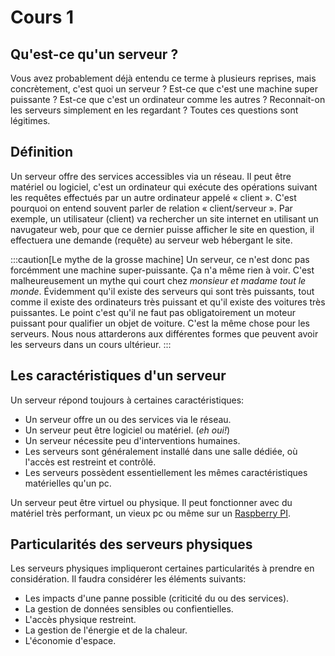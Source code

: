 # Cours 1 

## Qu'est-ce qu'un serveur ?

Vous avez probablement déjà entendu ce terme à plusieurs reprises, mais concrètement, c'est quoi un serveur ? Est-ce que c'est une machine super puissante ? Est-ce que c'est un ordinateur comme les autres ? Reconnait-on les serveurs simplement en les regardant ? Toutes ces questions sont légitimes.

## Définition

Un serveur offre des services accessibles via un réseau. Il peut être matériel ou logiciel, c'est un ordinateur qui exécute des opérations suivant les requêtes effectués par un autre ordinateur appelé « client ». C'est pourquoi on entend souvent parler de relation « client/serveur ». Par exemple, un utilisateur (client) va rechercher un site internet en utilisant un navugateur web, pour que ce dernier puisse afficher le site en question, il effectuera une demande (requête) au serveur web hébergant le site.

:::caution[Le mythe de la grosse machine]
Un serveur, ce n'est donc pas forcémment une machine super-puissante. Ça n'a même rien à voir. C'est malheureusement un mythe qui court chez *monsieur et madame tout le monde*. Évidemment qu'il existe des serveurs qui sont très puissants, tout comme il existe des ordinateurs très puissant et qu'il existe des voitures très puissantes. Le point c'est qu'il ne faut pas obligatoirement un moteur puissant pour qualifier un objet de voiture. C'est la même chose pour les serveurs. Nous nous attarderons aux différentes formes que peuvent avoir les serveurs dans un cours ultérieur.
:::

## Les caractéristiques d'un serveur

Un serveur répond toujours à certaines caractéristiques:

- Un serveur offre un ou des services via le réseau.
- Un serveur peut être logiciel ou matériel. (*eh oui!*)
- Un serveur nécessite peu d'interventions humaines.
- Les serveurs sont généralement installé dans une salle dédiée, où l'accès est restreint et contrôlé.
- Les serveurs possèdent essentiellement les mêmes caractéristiques matérielles qu'un pc.

Un serveur peut être virtuel ou physique. Il peut fonctionner avec du matériel très performant, un vieux pc ou même sur un [Raspberry PI](https://www.raspberrypi.com/).

## Particularités des serveurs physiques

Les serveurs physiques impliqueront certaines particularités à prendre en considération. Il faudra considérer les éléments suivants:

- Les impacts d'une panne possible (criticité du ou des services).
- La gestion de données sensibles ou confientielles.
- L'accès physique restreint.
- La gestion de l'énergie et de la chaleur.
- L'économie d'espace.